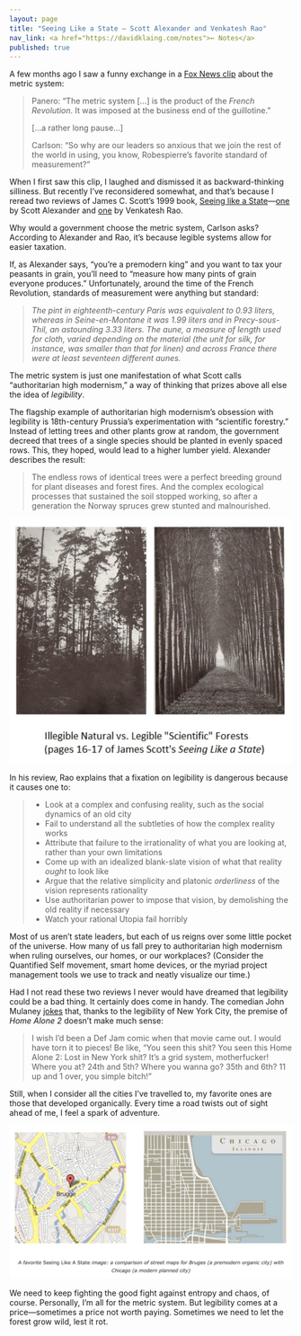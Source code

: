 ```yaml
---
layout: page
title: "Seeing Like a State — Scott Alexander and Venkatesh Rao"
nav_link: <a href="https://davidklaing.com/notes">← Notes</a>
published: true
---
```


A few months ago I saw a funny exchange in a [Fox News clip](https://twitter.com/brianklaas/status/1137059735868493826) about the metric system:

> Panero: “The metric system […] is the product of the *French Revolution*. It was imposed at the business end of the guillotine.”
>
> [...a rather long pause...]
>
> Carlson: “So why are our leaders so anxious that we join the rest of the world in using, you know, Robespierre’s favorite standard of measurement?”

When I first saw this clip, I laughed and dismissed it as backward-thinking silliness. But recently I’ve reconsidered somewhat, and that’s because I reread two reviews of James C. Scott’s 1999 book, [Seeing like a State](https://www.amazon.com/Seeing-like-State-Certain-Condition/dp/0300078153/ref=as_li_ss_tl?ie=UTF8&qid=1489636888&sr=8-1&keywords=seeing+like+a+state&linkCode=ll1&tag=slatestarcode-20&linkId=198e8051cd9d4c8c0cf118b6fd16f751)—[one](https://slatestarcodex.com/2017/03/16/book-review-seeing-like-a-state/) by Scott Alexander and [one](https://www.ribbonfarm.com/2010/07/26/a-big-little-idea-called-legibility/) by Venkatesh Rao.

Why would a government choose the metric system, Carlson asks? According to Alexander and Rao, it’s because legible systems allow for easier taxation. 

If, as Alexander says, “you’re a premodern king” and you want to tax your peasants in grain, you’ll need to “measure how many pints of grain everyone produces.” Unfortunately, around the time of the French Revolution, standards of measurement were anything but standard:

> *The pint in eighteenth-century Paris was equivalent to 0.93 liters, whereas in Seine-en-Montane it was 1.99 liters and in Precy-sous-Thil, an astounding 3.33 liters. The aune, a measure of length used for cloth, varied depending on the material (the unit for silk, for instance, was smaller than that for linen) and across France there were at least seventeen different aunes.*

The metric system is just one manifestation of what Scott calls “authoritarian high modernism,” a way of thinking that prizes above all else the idea of *legibility*.

The flagship example of authoritarian high modernism’s obsession with legibility is 18th-century Prussia’s experimentation with “scientific forestry.” Instead of letting trees and other plants grow at random, the government decreed that trees of a single species should be planted in evenly spaced rows. This, they hoped, would lead to a higher lumber yield. Alexander describes the result:

> The endless rows of identical trees were a perfect breeding ground for plant diseases and forest fires. And the complex ecological processes that sustained the soil stopped working, so after a generation the Norway spruces grew stunted and malnourished.

![Natural vs Legible Forests](/assets/img/seeing_like_a_state/forests.png)

In his review, Rao explains that a fixation on legibility is dangerous because it causes one to:

> - Look at a complex and confusing reality, such as the social dynamics of an old city
> - Fail to understand all the subtleties of how the complex reality works
> - Attribute that failure to the irrationality of what you are looking at, rather than your own limitations
> - Come up with an idealized blank-slate vision of what that reality *ought* to look like
> - Argue that the relative simplicity and platonic *orderliness* of the vision represents rationality
> - Use authoritarian power to impose that vision, by demolishing the old reality if necessary
> - Watch your rational Utopia fail horribly

Most of us aren’t state leaders, but each of us reigns over some little pocket of the universe. How many of us fall prey to authoritarian high modernism when ruling ourselves, our homes, or our workplaces? (Consider the Quantified Self movement, smart home devices, or the myriad project management tools we use to track and neatly visualize our time.)

Had I not read these two reviews I never would have dreamed that legibility could be a bad thing. It certainly does come in handy. The comedian John Mulaney [jokes](https://www.netflix.com/ca/title/70298251) that, thanks to the legibility of New York City, the premise of *Home Alone 2* doesn’t make much sense:

> I wish I’d been a Def Jam comic when that movie came out. I would have torn it to pieces! Be like, “You seen this shit? You seen this Home Alone 2: Lost in New York shit? It’s a grid system, motherfucker! Where you at? 24th and 5th? Where you wanna go? 35th and 6th? 11 up and 1 over, you simple bitch!”

Still, when I consider all the cities I’ve travelled to, my favorite ones are those that developed organically. Every time a road twists out of sight ahead of me, I feel a spark of adventure.

![Street maps of Chicago and Bruges](/assets/img/seeing_like_a_state/street_maps.png)

We need to keep fighting the good fight against entropy and chaos, of course. Personally, I’m all for the metric system. But legibility comes at a price—sometimes a price not worth paying. Sometimes we need to let the forest grow wild, lest it rot.
